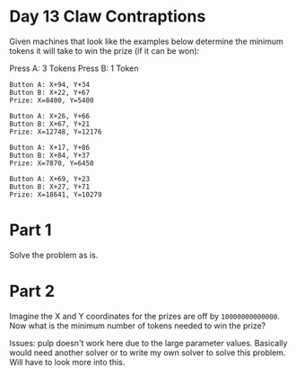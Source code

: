 # Day 13 Claw Contraptions
Given machines that look like the examples below determine the minimum tokens it will take to win the prize (if it can be won):

Press A: 3 Tokens
Press B: 1 Token


```
Button A: X+94, Y+34
Button B: X+22, Y+67
Prize: X=8400, Y=5400

Button A: X+26, Y+66
Button B: X+67, Y+21
Prize: X=12748, Y=12176

Button A: X+17, Y+86
Button B: X+84, Y+37
Prize: X=7870, Y=6450

Button A: X+69, Y+23
Button B: X+27, Y+71
Prize: X=18641, Y=10279
```

# Part 1
Solve the problem as is.

# Part 2
Imagine the
X and Y coordinates for the prizes are off by `10000000000000`. Now what is the
minimum number of tokens needed to win the prize?

Issues: pulp doesn't work here due to the large parameter values. Basically would
need another solver or to write my own solver to solve this problem. Will have to
look more into this.
